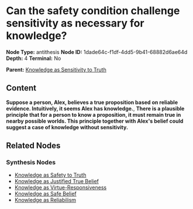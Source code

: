 # Can the safety condition challenge sensitivity as necessary for knowledge?

**Node Type:** antithesis
**Node ID:** 1dade64c-f1df-4dd5-9b41-68882d6ae64d
**Depth:** 4
**Terminal:** No

**Parent:** [Knowledge as Sensitivity to Truth](knowledge-as-sensitivity-to-truth-synthesis-cd48d056-0b1d-4807-bb94-13c5957459e9.md)

## Content

**Suppose a person, Alex, believes a true proposition based on reliable evidence. Intuitively, it seems Alex has knowledge.**, **There is a plausible principle that for a person to know a proposition, it must remain true in nearby possible worlds. This principle together with Alex's belief could suggest a case of knowledge without sensitivity.**

## Related Nodes

### Synthesis Nodes

- [Knowledge as Safety to Truth](knowledge-as-safety-to-truth-synthesis-87a317ff-801d-4122-8c61-fc53a6b45a4b.md)
- [Knowledge as Justified True Belief](knowledge-as-justified-true-belief-synthesis-572fd197-69bb-4126-8038-21a29b212606.md)
- [Knowledge as Virtue-Responsiveness](knowledge-as-virtue-responsiveness-synthesis-57cb4c9f-e0a3-4e0a-96e8-d00efcf6011f.md)
- [Knowledge as Safe Belief](knowledge-as-safe-belief-synthesis-d4aa3bbc-676e-4e48-9886-425733e62d58.md)
- [Knowledge as Reliabilism](knowledge-as-reliabilism-synthesis-596cbf10-0620-4b37-b70f-f90b84e66225.md)
